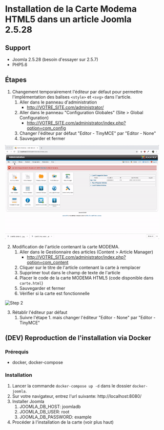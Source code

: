 # Installation de la Carte Modema HTML5 dans un article Joomla 2.5.28

## Support
- Joomla 2.5.28 (besoin d'essayer sur 2.5.7)
- PHP5.6

## Étapes
1. Changement temporairement l'éditeur par défaut pour permettre l'implémentation des balises `<style>` et `<svg>` dans l'article.
    1. Aller dans le panneau d'administration 
        - http://VOTRE_SITE.com/administrator/
    2. Aller dans le panneau "Configuration Globales" (Site > Global Configuration)
        - http://VOTRE_SITE.com/administrator/index.php?option=com_config
    3. Changer l'éditeur par défaut "Editor - TinyMCE" par "Editor - None"
    4. Sauvegarder et fermer

![](tuto-imgs/hd-step1.gif?raw=true "Step 1")

2. Modification de l'article contenant la carte MODEMA.
    1. Aller dans le Gestionnaire des articles (Content > Article Manager) 
        - http://VOTRE_SITE.com/administrator/index.php?option=com_content
    2. Cliquer sur le titre de l'article contenant la carte à remplacer
    3. Supprimer tout dans le champ de texte de l'article
    4. Placer le code de la carte MODEMA HTML5 (code disponible dans `carte.html`)
    5. Sauvegarder et fermer
    6. Vérifier si la carte est fonctionnelle 

![](tuto-imgs/hd-step2.gif?raw=true "Step 2")

3. Rétablir l'éditeur par défaut
    1. Suivre l'étape 1. mais changer l'éditeur "Editor - None" par "Editor - TinyMCE" 

## (DEV) Reproduction de l'installation via Docker
### Prérequis
- docker, docker-compose
### Installation
1. Lancer la commande `docker-compose up -d` dans le dossier `docker-joomla`.
2. Sur votre navigateur, entrez l'url suivante: http://localhost:8080/
3. Installer Joomla
    1. JOOMLA_DB_HOST: joomladb
    3. JOOMLA_DB_USER: root
    2. JOOMLA_DB_PASSWORD: example
4. Procéder à l'installation de la carte (voir plus haut)